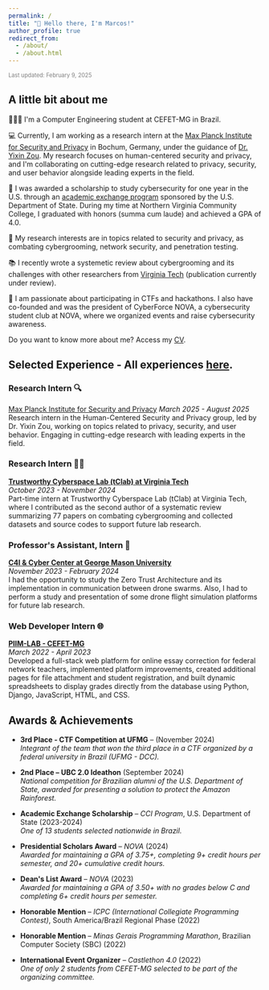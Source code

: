 ```yaml
---
permalink: /
title: "👋 Hello there, I'm Marcos!"
author_profile: true
redirect_from: 
  - /about/
  - /about.html
---
```

<div style="color: grey; font-size: 0.8em;">Last updated: February 9, 2025</div>

## A little bit about me

🧑🏽‍💻 I'm a Computer Engineering student at CEFET-MG in Brazil.

💻 Currently, I am working as a research intern at the [Max Planck Institute for Security and Privacy](https://www.mpi-sp.org/) in Bochum, Germany, under the guidance of [Dr. Yixin Zou](https://yixinzou.github.io/). My research focuses on human-centered security and privacy, and I'm collaborating on cutting-edge research related to privacy, security, and user behavior alongside leading experts in the field.

🛫 I was awarded a scholarship to study cybersecurity for one year in the U.S. through an <a href="https://exchanges.state.gov/non-us/program/community-college-initiative-program" target="_blank">academic exchange program</a> sponsored by the U.S. Department of State. During my time at Northern Virginia Community College, I graduated with honors (summa cum laude) and achieved a GPA of 4.0.

🔬 My research interests are in topics related to security and privacy, as combating cybergrooming, network security, and penetration testing.

📚 I recently wrote a systemetic review about cybergrooming and its challenges with other researchers from <a href="https://people.cs.vt.edu/jicho/index.html" target="_blank">Virginia Tech</a> (publication currently under review).

👾 I am passionate about participating in CTFs and hackathons. I also have co-founded and was the president of CyberForce NOVA, a cybersecurity student club at NOVA, where we organized events and raise cybersecurity awareness.

Do you want to know more about me? Access my <a href="/files/cv.pdf" target="_blank">CV</a>.

## Selected Experience - All experiences <a href="/files/cv.pdf" target="_blank">here</a>.

### Research Intern 🔍
<a href="https://www.mpi-sp.org/" target="_blank">Max Planck Institute for Security and Privacy</a>
*March 2025 - August 2025*  
Research intern in the Human-Centered Security and Privacy group, led by Dr. Yixin Zou, working on topics related to privacy, security, and user behavior. Engaging in cutting-edge research with leading experts in the field.

### Research Intern 🧑‍🔬
**<a href="https://people.cs.vt.edu/jicho/index.html" target="_blank">Trustworthy Cyberspace Lab (tClab) at Virginia Tech</a>**  
*October 2023 - November 2024*  
Part-time intern at Trustworthy Cyberspace Lab (tClab) at Virginia Tech, where I contributed as the second author of a systematic review summarizing 77 papers on combating cybergrooming and collected datasets and source codes to support future lab research.

### Professor's Assistant, Intern 📡
**<a href="https://c5i.gmu.edu/" target="_blank">C4I & Cyber Center at George Mason University</a>**  
*November 2023 - February 2024*  
I had the opportunity to study the Zero Trust Architecture and its implementation in communication between drone swarms. Also, I had to perform a study and presentation of some drone flight simulation platforms for future lab research.

### Web Developer Intern 🌐
**<a href="https://www.piim-lab.cefetmg.br/" target="_blank">PIIM-LAB - CEFET-MG</a>**  
*March 2022 - April 2023*  
Developed a full-stack web platform for online essay correction for federal network teachers, implemented platform improvements, created additional pages for file attachment and student registration, and built dynamic spreadsheets to display grades directly from the database using Python, Django, JavaScript, HTML, and CSS.

## Awards & Achievements  

- **3rd Place - CTF Competition at UFMG** – (November 2024)  
  *Integrant of the team that won the third place in a CTF organized by a federal university in Brazil (UFMG - DCC).*  

- **2nd Place – UBC 2.0 Ideathon** (September 2024)  
  *National competition for Brazilian alumni of the U.S. Department of State, awarded for presenting a solution to protect the Amazon Rainforest.*  

- **Academic Exchange Scholarship** – *CCI Program*, U.S. Department of State (2023-2024)  
  *One of 13 students selected nationwide in Brazil.*  

- **Presidential Scholars Award** – *NOVA* (2024)  
  *Awarded for maintaining a GPA of 3.75+, completing 9+ credit hours per semester, and 20+ cumulative credit hours.*  

- **Dean's List Award** – *NOVA* (2023)  
  *Awarded for maintaining a GPA of 3.50+ with no grades below C and completing 6+ credit hours per semester.*  

- **Honorable Mention** – *ICPC (International Collegiate Programming Contest)*, South America/Brazil Regional Phase (2022)  

- **Honorable Mention** – *Minas Gerais Programming Marathon*, Brazilian Computer Society (SBC) (2022)  

- **International Event Organizer** – *Castlethon 4.0* (2022)  
  *One of only 2 students from CEFET-MG selected to be part of the organizing committee.* 

